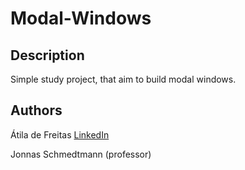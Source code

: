 # Modal-Windows

## Description
Simple study project, that aim to build modal windows.

## Authors

Átila de Freitas [LinkedIn](https://www.linkedin.com/in/atiladefreitas)

Jonnas Schmedtmann (professor)
